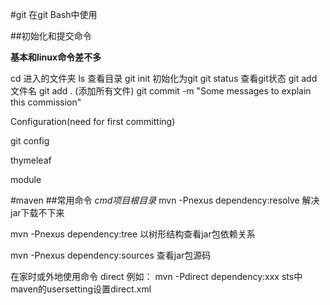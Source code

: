 #git
在git Bash中使用

##初始化和提交命令

**基本和linux命令差不多**

cd 进入的文件夹
ls 查看目录
git init 初始化为git
git status 查看git状态
git add 文件名
git add . (添加所有文件)
git commit -m "Some messages to explain this commission"

Configuration(need for first committing)

git config

thymeleaf

module

#maven
##常用命令
*cmd项目根目录*
mvn -Pnexus dependency:resolve 解决jar下载不下来

mvn -Pnexus dependency:tree 以树形结构查看jar包依赖关系 

mvn -Pnexus dependency:sources 查看jar包源码

在家时或外地使用命令 direct 例如：
mvn -Pdirect dependency:xxx
sts中maven的usersetting设置direct.xml
